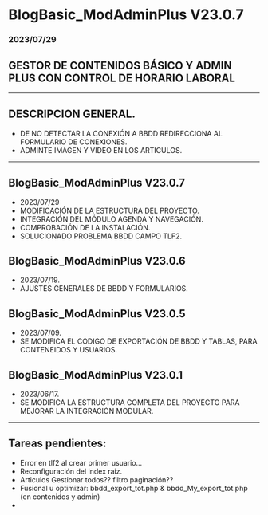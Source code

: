 # BlogBasic_ModAdminPlus V23.0.7

### 2023/07/29

## GESTOR DE CONTENIDOS BÁSICO Y ADMIN PLUS CON CONTROL DE HORARIO LABORAL

----
## DESCRIPCION GENERAL.
  - DE NO DETECTAR LA CONEXIÓN A BBDD REDIRECCIONA AL FORMULARIO DE CONEXIONES.
  - ADMINTE IMAGEN Y VIDEO EN LOS ARTICULOS.
----
## BlogBasic_ModAdminPlus V23.0.7
  - 2023/07/29
  - MODIFICACIÓN DE LA ESTRUCTURA DEL PROYECTO.
  - INTEGRACIÓN DEL MÓDULO AGENDA Y NAVEGACIÓN.
  - COMPROBACIÓN DE LA INSTALACIÓN.
  - SOLUCIONADO PROBLEMA BBDD CAMPO TLF2.

## BlogBasic_ModAdminPlus V23.0.6
  - 2023/07/19.
  - AJUSTES GENERALES DE BBDD Y FORMULARIOS.

## BlogBasic_ModAdminPlus V23.0.5
  - 2023/07/09.
  - SE MODIFICA EL CODIGO DE EXPORTACIÓN DE BBDD Y TABLAS, PARA CONTENEIDOS Y USUARIOS.

## BlogBasic_ModAdminPlus V23.0.1
  - 2023/06/17.
  - SE MODIFICA LA ESTRUCTURA COMPLETA DEL PROYECTO PARA MEJORAR LA INTEGRACIÓN MODULAR.
----

## Tareas pendientes:
  - Error en tlf2 al crear primer usuario...
  - Reconfiguración del index raiz.
  - Articulos Gestionar todos?? filtro paginación??
  - Fusional u optimizar: bbdd_export_tot.php & bbdd_My_export_tot.php (en contenidos y admin)
  - 

